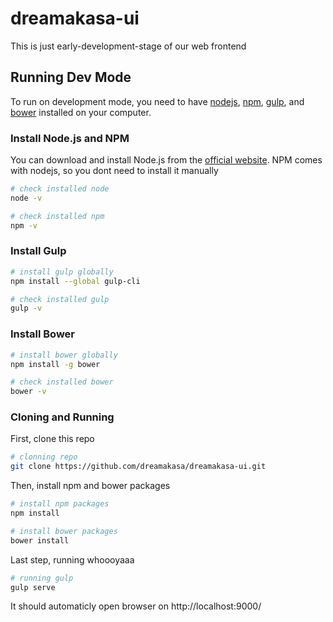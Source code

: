 # dreamakasa-ui
This is just early-development-stage of our web frontend

## Running Dev Mode
To run on development mode, you need to have [nodejs](https://nodejs.org/), [npm](https://www.npmjs.com/), [gulp](http://gulpjs.com/), and [bower](https://bower.io/) installed on your computer.

### Install Node.js and NPM
You can download and install Node.js from the [official website](https://nodejs.org/). 
NPM comes with nodejs, so you dont need to install it manually

```sh
# check installed node
node -v

# check installed npm
npm -v
```

### Install Gulp

```sh
# install gulp globally
npm install --global gulp-cli

# check installed gulp
gulp -v
```

### Install Bower

```sh
# install bower globally
npm install -g bower

# check installed bower
bower -v
```

### Cloning and Running

First, clone this repo
```sh
# clonning repo
git clone https://github.com/dreamakasa/dreamakasa-ui.git
```
Then, install npm and bower packages
```sh
# install npm packages
npm install

# install bower packages
bower install
```

Last step, running whoooyaaa
```sh
# running gulp
gulp serve
```
It should automaticly open browser on http://localhost:9000/

